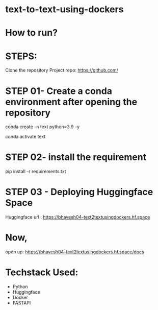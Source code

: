 # text-to-text-using-dockers


# How to run?

# STEPS:

Clone the repository
Project repo: https://github.com/

# STEP 01- Create a conda environment after opening the repository

conda create -n text python=3.9 -y

conda activate text

# STEP 02- install the requirement

pip install -r requirements.txt

# STEP 03 - Deploying Huggingface Space

Huggingface url : https://bhavesh04-text2textusingdockers.hf.space

# Now,
open up: https://bhavesh04-text2textusingdockers.hf.space/docs


# Techstack Used:
- Python
- Huggingface
- Docker
- FASTAPI

